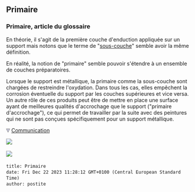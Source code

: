 ## Primaire
### Primaire, article du glossaire
 En théorie, il s'agit de la première couche d'enduction appliquée sur un support mais notons que le terme de "[sous-couche](souscouche.html)" semble avoir la même définition.

En réalité, la notion de "primaire" semble pouvoir s'étendre à un ensemble de couches préparatoires.

Lorsque le support est métallique, la primaire comme la sous-couche sont chargées de restreindre l'oxydation. Dans tous les cas, elles empêchent la corrosion éventuelle du support par les couches supérieures et vice versa. Un autre rôle de ces produits peut être de mettre en place une surface ayant de meilleures qualités d'accrochage que le support ("primaire d'accrochage"), ce qui permet de travailler par la suite avec des peintures qui ne sont pas conçues spécifiquement pour un support métallique.



![](images/flechebas.gif) [Communication](http://www.artrealite.com/annonceurs.htm) 

[![](https://cbonvin.fr/sites/regie.artrealite.com/visuels/campagne1.png)](index-2.html#20131014)

![](https://cbonvin.fr/sites/regie.artrealite.com/visuels/campagne2.png)
```
title: Primaire
date: Fri Dec 22 2023 11:28:12 GMT+0100 (Central European Standard Time)
author: postite
```
